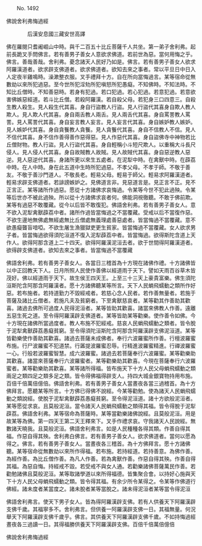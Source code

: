 ﻿　　No. 1492

佛說舍利弗悔過經

　　　　后漢安息國三藏安世高譯


佛在羅閱只耆阇崛山中時。與千二百五十比丘菩薩千人共坐。第一弟子舍利弗。起前長跪叉手問佛言。若有善男子善女人意欲求佛道。若前世為惡。當何用悔之乎。佛言。善哉善哉。舍利弗。憂念諸天人民好乃如是。佛言。若有善男子善女人欲求阿羅漢道者。欲求辟支佛道者。欲求佛道者。欲知去來之事者。常以平旦日中日入人定夜半雞鳴時。澡漱整衣服。叉手禮拜十方。自在所向當悔過言。某等宿命從無數劫以來所犯過惡。至今世所犯淫劮所犯嗔怒所犯愚癡。不知佛時。不知法時。不知比丘僧時。不知善惡時。若身有犯過。若口犯過。若心犯過。若意犯過。若意欲害佛嫉惡經道。若斗比丘僧。若殺阿羅漢。若自殺父母。若犯身三口四意三。自殺生教人殺生。見人殺生代其喜。身自行盜教人行盜。見人行盜代其喜身自欺人教人欺人。見人欺人代其喜。身自兩舌教人兩舌。見人兩舌代其喜。身自罵詈教人罵詈。見人罵詈代其喜。身自妄言教人妄言。見人妄言代其喜。身自嫉妒教人嫉妒。見人嫉妒代其喜。身自貪餮教人貪餮。見人貪餮代其喜。身自不信教人不信。見人不信代其喜。身不信作善得善作惡得惡。見人作惡代其喜。身自盜佛寺中神物若比丘僧財物。教人行盜。見人行盜代其喜。身自輕稱小斗短尺欺人。以重稱大斗長尺侵人。見人侵人代其喜。身自故賊教人故賊。見人故賊代其喜。身自惡逆教人惡逆。見人惡逆代其喜。身諸所更以來生五處者。在泥犁中時。在禽獸中時。在薜荔中時。在人中時。身在此五道中生時所犯過惡。不孝父母。不孝于師。不敬于善友。不敬于善沙門道人。不敬長老。輕易父母。輕易于師父。輕易求阿羅漢道者。輕易求辟支佛道者。若誹謗嫉妒之。見佛道言非。見惡道言是。見正言不正。見不正言正。某等諸所作過惡。愿從十方諸佛求哀悔過。令某等今世不犯此過殃。令某等后世亦不被此過殃。所以從十方諸佛求哀者何。佛能洞視徹聽。不敢于佛前欺。某等有過惡不敢覆藏。從今以后皆不敢復犯。佛語舍利弗。若有善男子善女人。意不欲入泥犁禽獸薜荔中者。諸所作過皆當悔過之不當覆藏。受戒以后不當復作惡。不欲生邊地無佛處無經處無比丘僧處無義理處善惡處者。皆當悔過不當覆藏。意不欲愚癡聾盲喑啞。不欲生屠生漁獵獄吏更生貧家。皆當悔過不當覆藏。女人欲求男子者。皆當悔過欲得須陀洹道不復入泥犁薜荔中者。皆當悔過。欲得斯陀含道上天作人。欲得阿那含道上二十四天。欲得阿羅漢泥洹去者。欲于世間得阿羅漢道者。欲得辟支佛道者。欲知去來之事者。皆當悔過不當覆藏

佛語舍利弗。若有善男子善女人。各當日三稽首為十方現在諸佛作禮。十方諸佛皆以中正回教天下人。日月所照人民使作善佛以經道雨于天下。譬如天雨百谷草木皆茂好。佛以經道雨于天下。故生侯王四天王。上至三十三天上豪貴富樂。佛生須陀洹斯陀含阿那含阿羅漢者。愿十方諸佛聽某等所言。天下人民蜎飛蠕動之類所作好惡。若布施者。若持道勤力不毀經戒者。若慈心念人民者。若作善無量者。若施于菩薩及諸比丘僧者。若施凡夫及貧窮者。下至禽獸慈哀者。某等勸其作善助其歡喜。諸過去佛所可過度人民得泥洹者。某等皆助其歡喜。諸當來佛教人作善。遠離五惡生死之道。至令得阿羅漢辟支佛道者。某等皆助某等勸樂。使作善令如佛。今十方現在諸佛所當過度者。教人布施不犯經戒。慈哀人民蜎飛蠕動之類者。皆令脫于泥犁禽獸薜荔愚癡貧窮。至令得須陀洹斯陀含阿那含阿羅漢辟支佛泥洹道。某等皆勸樂使作善助其歡喜。諸過去菩薩未成佛者。奉行六波羅蜜所作善。行檀波羅蜜布施。行尸波羅蜜不犯道禁。行羼提波羅蜜忍辱。行精進波羅蜜精進。行禪波羅蜜一心。行般若波羅蜜智慧。成六波羅蜜。諸過去若菩薩奉行六波羅蜜。某等勸樂助其歡喜。諸當來菩薩奉行六波羅蜜者。某等勸樂助其歡喜。今現在菩薩奉行六波羅蜜者。某等勸樂助其歡喜。某等諸所得福。皆布施天下十方人民父母蜎飛蠕動之類兩足之類四足之類多足之類。皆令得佛福得辟支人。持四大城金銀寶物持用布施。百倍千倍萬倍億倍。佛語舍利弗。若有善男子善女人當晝夜各當三過稽首。為十方佛拜言。愿聽某等所言。十方佛已得佛不說經。今某等勸勉。使為諸天人民蜎飛蠕動之類說經。使脫于泥犁禽獸薜荔愚癡貧窮。至令得泥洹道。諸十方欲般泥洹者。某等愿從求哀。且莫般泥洹。當令諸天人民蜎飛蠕動之類得其福。皆令得脫于泥犁薜荔。佛語舍利弗。某等宿命為菩薩時。某等當勸樂諸佛說經。且莫般泥洹。用是故某等為佛。第一四天王第二天王釋來下。叉手作禮求哀。守我諸天人民說經。無數諸天曉我。且莫般泥洹。佛語舍利弗言。如是人民種種各得其類。作善自得其福。作惡自得其殃。舍利弗白佛言。若有善男子善女人。欲求佛道者。當何以愿為得之。佛言。若有善男子善女人。當晝夜各三稽首。為十方佛拜言。愿十方諸佛聽。某等宿命從無數劫以來所作得福。若布施。若持經道。若持善意。為佛作善。為經作善。為比丘僧作善。為凡人作善。若為禽獸作善。作惡自得其殃。作善自得其福。為惡自悔。持經戒不毀。若受戒不與女人通。若勸樂諸佛菩薩萬民作善。若勸勉諸佛且莫般泥洹。某等取諸學道以來所得福德。皆集聚合會。以持好心施與天下十方人民父母蜎飛蠕動之類。皆令得其福。有余少所令某得之。令某等作佛道行佛經。諸未度者某當度之。諸未脫者某等當脫之。諸未得泥洹者某等當令得泥洹

佛語舍利弗言。使天下男子女人。皆為得阿羅漢辟支佛。若有人供養天下阿羅漢辟支佛千歲。其福寧多不。舍利弗言。但供養一阿羅漢辟支佛一日。其福無量。何況舉天下阿羅漢辟支佛千歲乎。佛言。其供養天下阿羅漢辟支佛千歲。不如持悔過經晝夜各三過讀一日。其得福勝供養天下阿羅漢辟支佛。百倍千倍萬倍億倍

佛說舍利弗悔過經
